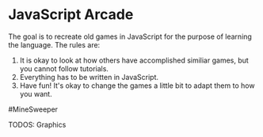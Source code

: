 # JavaScript Arcade

The goal is to recreate old games in JavaScript for the purpose of learning the language. The rules are:

1. It is okay to look at how others have accomplished similiar games, but you cannot follow tutorials. 
2. Everything has to be written in JavaScript.
3. Have fun! It's okay to change the games a little bit to adapt them to how you want. 

#MineSweeper 

TODOS:
Graphics